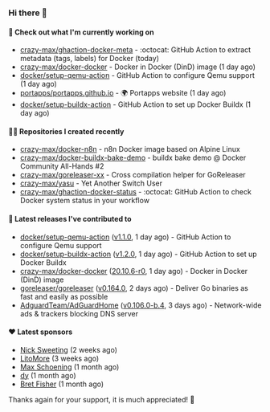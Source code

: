 ### Hi there 👋

#### 👷 Check out what I'm currently working on

- [crazy-max/ghaction-docker-meta](https://github.com/crazy-max/ghaction-docker-meta) - :octocat: GitHub Action to extract metadata (tags, labels) for Docker (today)
- [crazy-max/docker-docker](https://github.com/crazy-max/docker-docker) - Docker in Docker (DinD) image (1 day ago)
- [docker/setup-qemu-action](https://github.com/docker/setup-qemu-action) - GitHub Action to configure Qemu support (1 day ago)
- [portapps/portapps.github.io](https://github.com/portapps/portapps.github.io) - 🌍 Portapps website (1 day ago)
- [docker/setup-buildx-action](https://github.com/docker/setup-buildx-action) - GitHub Action to set up Docker Buildx (1 day ago)

#### 👨‍💻 Repositories I created recently

- [crazy-max/docker-n8n](https://github.com/crazy-max/docker-n8n) - n8n Docker image based on Alpine Linux
- [crazy-max/docker-buildx-bake-demo](https://github.com/crazy-max/docker-buildx-bake-demo) - buildx bake demo @ Docker Community All-Hands #2
- [crazy-max/goreleaser-xx](https://github.com/crazy-max/goreleaser-xx) - Cross compilation helper for GoReleaser
- [crazy-max/yasu](https://github.com/crazy-max/yasu) - Yet Another Switch User
- [crazy-max/ghaction-docker-status](https://github.com/crazy-max/ghaction-docker-status) - :octocat: GitHub Action to check Docker system status in your workflow

#### 🚀 Latest releases I've contributed to

- [docker/setup-qemu-action](https://github.com/docker/setup-qemu-action) ([v1.1.0](https://github.com/docker/setup-qemu-action/releases/tag/v1.1.0), 1 day ago) - GitHub Action to configure Qemu support
- [docker/setup-buildx-action](https://github.com/docker/setup-buildx-action) ([v1.2.0](https://github.com/docker/setup-buildx-action/releases/tag/v1.2.0), 1 day ago) - GitHub Action to set up Docker Buildx
- [crazy-max/docker-docker](https://github.com/crazy-max/docker-docker) ([20.10.6-r0](https://github.com/crazy-max/docker-docker/releases/tag/20.10.6-r0), 1 day ago) - Docker in Docker (DinD) image
- [goreleaser/goreleaser](https://github.com/goreleaser/goreleaser) ([v0.164.0](https://github.com/goreleaser/goreleaser/releases/tag/v0.164.0), 2 days ago) - Deliver Go binaries as fast and easily as possible
- [AdguardTeam/AdGuardHome](https://github.com/AdguardTeam/AdGuardHome) ([v0.106.0-b.4](https://github.com/AdguardTeam/AdGuardHome/releases/tag/v0.106.0-b.4), 3 days ago) - Network-wide ads &amp; trackers blocking DNS server

#### ❤️ Latest sponsors
- [Nick Sweeting](https://github.com/pirate) (2 weeks ago)
- [LitoMore](https://github.com/LitoMore) (3 weeks ago)
- [Max Schoening](https://github.com/max) (1 month ago)
- [dy](https://github.com/dyipon) (1 month ago)
- [Bret Fisher](https://github.com/BretFisher) (1 month ago)

Thanks again for your support, it is much appreciated! 🙏
